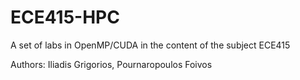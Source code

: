 # ECE415-HPC
A set of labs in OpenMP/CUDA in the content of the subject ECE415

Authors: Iliadis Grigorios, Pournaropoulos Foivos
